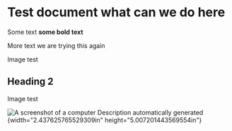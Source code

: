 # Test document what can we do here

Some text **some bold text**

More text we are trying this again

Image test

## Heading 2

Image test

![A screenshot of a computer
Description automatically generated](docs/images/../images/media/image1.png){width="2.437625765529309in" height="5.007201443569554in"}
